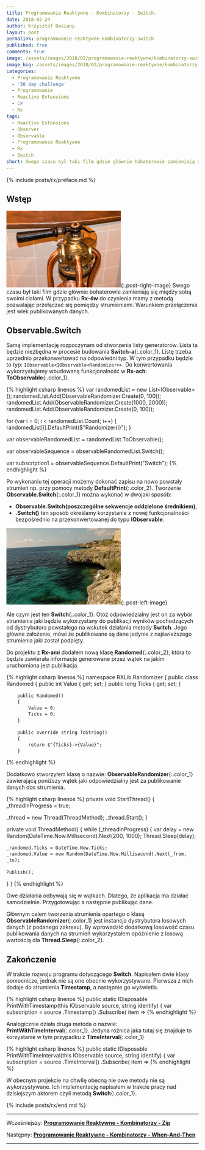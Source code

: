 ```yaml
---
title: Programowanie Reaktywne - Kombinatorzy - Switch.
date: 2018-02-24
author: Krzysztof Owsiany
layout: post
permalink: programowanie-reaktywne-kombinatorzy-switch
published: true
comments: true        
image: /assets/images/2018/02/programowanie-reaktywne/kombinatorzy-switch/post.jpg
image_big: /assets/images/2018/02/programowanie-reaktywne/kombinatorzy-switch/post-big.jpg
categories:
  - Programowanie Reaktywne
  - '30 day challenge'
  - Programowanie
  - Reactive Extensions
  - C#
  - Rx
tags:
  - Reactive Extensions
  - Observer
  - Observable
  - Programowanie Reaktywne
  - Rx
  - Switch
short: Swego czasu był taki film gdzie głównie bohaterowie zamieniają się między sobą swoimi zasobami. W przypadku Rx-ów do czynienia mamy z metodą pozwalając przetaczać na inną usługę w przypadku gdy pierwsza zawieszę.
---
```

{% include posts/rx/preface.md %}

## Wstęp
[![Reactive Extensions - Switch][post]][post-big]{:.post-right-image}
Swego czasu był taki film gdzie głównie bohaterowie zamieniają się między sobą swoimi ciałami. W przypadku **Rx-ów** do czynienia mamy z metodą pozwalając przełączać się pomiędzy strumieniami. Warunkiem przełączenia jest wiek publikowanych danych.

## Observable.Switch
Samą implementację rozpoczynam od stworzenia listy generatorów. Lista ta będzie niezbędna w procesie budowania **Switch-a**{:.color_1}. Listę trzeba uprzednio przekonwertować na odpowiedni typ. W tym przypadku będzie to typ: ```IObservable<IObservable<Randomizer>>```. Do konwertowania wykorzystujemy wbudowaną funkcjonalność w **Rx-ach**: **ToObservable**{:.color_1}.

{% highlight csharp linenos %}
var randomedList = new List<IObservable<Randomed>>();
randomedList.Add(ObservableRandomizer.Create(0, 100));
randomedList.Add(ObservableRandomizer.Create(1000, 2000));
randomedList.Add(ObservableRandomizer.Create(0, 100));

for (var i = 0; i < randomedList.Count; i++)
{
  randomedList[i].DefaultPrint($"Randomizer{i}");
}

var observableRandomedList = randomedList.ToObservable();

var observableSequence = observableRandomedList.Switch();

var subscription1 = observableSequence.DefaultPrint("Switch");
{% endhighlight %}

Po wykonaniu tej operacji możemy dokonać zapisu na nowo powstały strumień np. przy pomocy metody **DefaultPrint**{:.color_2}. 
Tworzenie **Observable.Switch**{:.color_1} można wykonać w dwojaki sposób:
* **Observable.Switch(poszczególne sekwencje oddzielone średnikiem)**,
* **.Switch()** ten sposób określamy korzystanie z nowej funkcjonalności bezpośrednio na przekonwertowanej do typu **IObservable**.

[![Reactive Extensions - Switch][image1]][image1-big]{:.post-left-image}

Ale czym jest ten **Switch**{:.color_1}. Otóż odpowiedzialny jest on za wybór strumienia jaki będzie wykorzystany do publikacji wyników pochodzących od dystrybutora powstałego na wskutek działania metody **Switch**.
Jego główne założenie, mówi że publikowane są dane jedynie z najświeższego strumienia jaki został podpięty.

Do projektu z **Rx-ami** dodałem nową klasę  **Randomed**{:.color_2}, która to będzie zawierała informacje generowane przez wątek na jakim uruchomiona jest publikacja.

{% highlight csharp linenos %}
namespace RXLib.Randomizer
{
	public class Randomed
	{
		public int Value { get; set; }
		public long Ticks { get; set; }

		public Randomed()
		{
			Value = 0;
			Ticks = 0;
		}

		public override string ToString()
		{
			return $"{Ticks}->{Value}";
		}
{% endhighlight %}

Dodatkowo stworzyłem klasę o nazwie: **ObservableRandomizer**{:.color_1} zawierającą poniższy wątek jaki odpowiedzialny jest za publikowanie danych dos strumienia.

{% highlight csharp linenos %}
private void StartThread()
{
  _threadInProgress = true;

  _thread = new Thread(ThreadMethod);
  _thread.Start();
}

private void ThreadMethod()
{
  while (_threadInProgress)
  {
    var delay = new Random(DateTime.Now.Millisecond).Next(200, 1000);
    Thread.Sleep(delay);

    _randomed.Ticks = DateTime.Now.Ticks;
    _randomed.Value = new Random(DateTime.Now.Millisecond).Next(_from, _to);

    Publish();
  }
}
{% endhighlight %}

Owe działania odbywają się w wątkach. Dlatego, że aplikacja ma działać samodzielnie. Przygotowując a następnie publikując dane.

Głównym celem tworzenia strumienia opartego o klasę **ObservableRandomizer**{:.color_1} jest instancja dystrybutora losowych danych (z podanego zakresu). By wprowadzić dodatkową losowość czasu publikowania danych na strumień wykorzystałem opóźnienie z losową wartością dla **Thread.Sleep**{:.color_2}.

## Zakończenie
W trakcie rozwoju programu dotyczącego **Switch**. Napisałem dwie klasy pomocnicze, jednak nie są one obecnie wykorzystywane.
Pierwsza z nich dodaje do strumienia **Timestamp**, a następnie go wyświetla.

{% highlight csharp linenos %}
public static IDisposable PrintWithTimestamp<T>(this IObservable<T> source, string identify)
{
  var subscription = source
    .Timestamp()
    .Subscribe(
      item =>
{% endhighlight %}

Analogicznie działa druga metoda o nazwie: **PrintWithTimeInterval**{:.color_1}. Jedyna różnica jaka tutaj się znajduje to korzystanie w tym przypadku z **TimeInterval**{:.color_1}

{% highlight csharp linenos %}
public static IDisposable PrintWithTimeInterval<T>(this IObservable<T> source, string identify)
{
  var subscription = source
    .TimeInterval()
    .Subscribe(
      item =>
{% endhighlight %}

W obecnym projekcie na chwilę obecną nie owe metody nie są wykorzystywane. Ich implementację napisałem w trakcie pracy nad dzisiejszym aktorem czyli metodą **Switch**{:.color_1}.

{% include posts/rx/end.md %}

------
Wcześniejszy: **[Programowanie Reaktywne - Kombinatorzy - Zip][previous]**

Następny: **[Programowanie Reaktywne - Kombinatorzy - When-And-Then][next]**

------
[previous]: {{site.url}}/programowanie-reaktywne-kombinatorzy-zip
[next]: {{site.url}}/programowanie-reaktywne-kombinatorzy-when-and-then

[post]: /assets/images/2018/02/programowanie-reaktywne/kombinatorzy-switch/post.jpg
[post-big]: /assets/images/2018/02/programowanie-reaktywne/kombinatorzy-switch/post-big.jpg

[image1]: /assets/images/2018/02/programowanie-reaktywne/kombinatorzy-switch/image1.jpg
[image1-big]: /assets/images/2018/02/programowanie-reaktywne/kombinatorzy-switch/image1-big.jpg